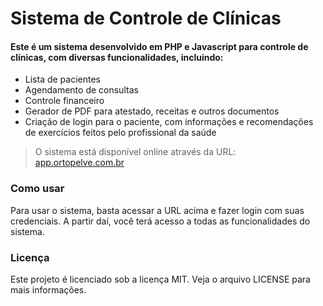 # Sistema de Controle de Clínicas

#### Este é um sistema desenvolvido em PHP e Javascript para controle de clínicas, com diversas funcionalidades, incluindo:

- Lista de pacientes
- Agendamento de consultas
- Controle financeiro
- Gerador de PDF para atestado, receitas e outros documentos
- Criação de login para o paciente, com informações e recomendações de exercícios feitos pelo profissional da saúde

>  O sistema está disponível online através da URL: [app.ortopelve.com.br](app.ortopelve.com.br)
  

### Como usar
Para usar o sistema, basta acessar a URL acima e fazer login com suas credenciais. A partir daí, você terá acesso a todas as funcionalidades do sistema.

### Licença
Este projeto é licenciado sob a licença MIT. Veja o arquivo LICENSE para mais informações.
